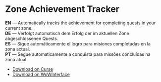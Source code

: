 Zone Achievement Tracker
===========================

**EN** — Automatically tracks the achievement for completing quests in your current zone.  
**DE** — Verfolgt automatisch dem Erfolg der im aktuellen Zone abgeschlossenen Quests.  
**ES** — Sigue automáticamente el logro para misiones completadas en la zona actual.  
**PT** — Segue automaticamente a conquista para missões concluídas na zona atual.

* [Download on Curse](http://www.curse.com/addons/wow/zoneachievementtracker/)
* [Download on WoWInterface](http://www.wowinterface.com/downloads/info20975-ZoneAchievementTracker.html)
